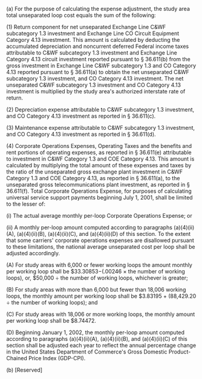 (a) For the purpose of calculating the expense adjustment, the study area total unseparated loop cost equals the sum of the following:

(1) Return component for net unseparated Exchange Line C&WF subcategory 1.3 investment and Exchange Line CO Circuit Equipment Category 4.13 investment. This amount is calculated by deducting the accumulated depreciation and noncurrent deferred Federal income taxes attributable to C&WF subcategory 1.3 investment and Exchange Line Category 4.13 circuit investment reported pursuant to § 36.611(b) from the gross investment in Exchange Line C&WF subcategory 1.3 and CO Category 4.13 reported pursuant to § 36.611(a) to obtain the net unseparated C&WF subcategory 1.3 investment, and CO Category 4.13 investment. The net unseparated C&WF subcategory 1.3 investment and CO Category 4.13 investment is multiplied by the study area's authorized interstate rate of return.

(2) Depreciation expense attributable to C&WF subcategory 1.3 investment, and CO Category 4.13 investment as reported in § 36.611(c).

(3) Maintenance expense attributable to C&WF subcategory 1.3 investment, and CO Category 4.13 investment as reported in § 36.611(d).

(4) Corporate Operations Expenses, Operating Taxes and the benefits and rent portions of operating expenses, as reported in § 36.611(e) attributable to investment in C&WF Category 1.3 and COE Category 4.13. This amount is calculated by multiplying the total amount of these expenses and taxes by the ratio of the unseparated gross exchange plant investment in C&WF Category 1.3 and COE Category 4.13, as reported in § 36.611(a), to the unseparated gross telecommunications plant investment, as reported in § 36.611(f). Total Corporate Operations Expense, for purposes of calculating universal service support payments beginning July 1, 2001, shall be limited to the lesser of:

(i) The actual average monthly per-loop Corporate Operations Expense; or

(ii) A monthly per-loop amount computed according to paragraphs (a)(4)(ii)(A), (a)(4)(ii)(B), (a)(4)(ii)(C), and (a)(4)(ii)(D) of this section. To the extent that some carriers' corporate operations expenses are disallowed pursuant to these limitations, the national average unseparated cost per loop shall be adjusted accordingly.

(A) For study areas with 6,000 or fewer working loops the amount monthly per working loop shall be $33.30853−(.00246 × the number of working loops), or, $50,000 ÷ the number of working loops, whichever is greater;

(B) For study areas with more than 6,000 but fewer than 18,006 working loops, the monthly amount per working loop shall be $3.83195 + (88,429.20 ÷ the number of working loops); and

(C) For study areas with 18,006 or more working loops, the monthly amount per working loop shall be $8.74472.

(D) Beginning January 1, 2002, the monthly per-loop amount computed according to paragraphs (a)(4)(ii)(A), (a)(4)(ii)(B), and (a)(4)(ii)(C) of this section shall be adjusted each year to reflect the annual percentage change in the United States Department of Commerce's Gross Domestic Product-Chained Price Index (GDP-CPI).

(b) [Reserved]

